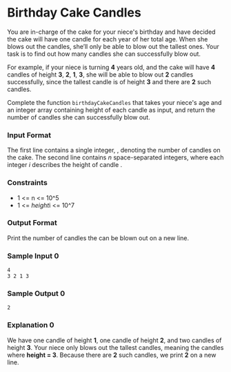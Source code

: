 # Birthday Cake Candles

You are in-charge of the cake for your niece's birthday and have decided the cake will have one candle for each year of her total age. When she blows out the candles, she’ll only be able to blow out the tallest ones. Your task is to find out how many candles she can successfully blow out.

For example, if your niece is turning **4** years old, and the cake will have **4** candles of height **3**, **2**, **1**, **3**, she will be able to blow out **2** candles successfully, since the tallest candle is of height **3** and there are **2** such candles.

Complete the function `birthdayCakeCandles` that takes your niece's age and an integer array containing height of each candle as input, and return the number of candles she can successfully blow out.

### Input Format

The first line contains a single integer, , denoting the number of candles on the cake. 
The second line contains *n* space-separated integers, where each integer *i* describes the height of candle .

### Constraints

 * 1 <= n <= 10^5
 * 1 <= *height*i <= 10^7


### Output Format

Print the number of candles the can be blown out on a new line.

### Sample Input 0

```
4
3 2 1 3
```

### Sample Output 0

```
2
```

### Explanation 0

We have one candle of height **1**, one candle of height **2**, and two candles of height **3**. Your niece only blows out the tallest candles, meaning the candles where **height = 3**. Because there are **2** such candles, we print **2** on a new line.